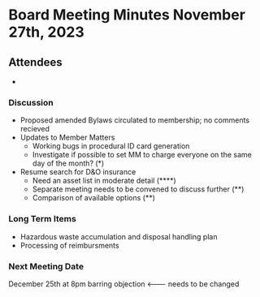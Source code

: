 # Board Meeting Minutes November 27th, 2023

## Attendees
- 

### Discussion
- Proposed amended Bylaws circulated to membership; no comments recieved
- Updates to Member Matters 
  - Working bugs in procedural ID card generation
  - Investigate if possible to set MM to charge everyone on the same day of the month? (*)
- Resume search for D&O insurance
  - Need an asset list in moderate detail (****)
  - Separate meeting needs to be convened to discuss further (**)
  - Comparison of available options (**)

### Long Term Items
- Hazardous waste accumulation and disposal handling plan
- Processing of reimbursments



### Next Meeting Date
December 25th at 8pm barring objection <--- needs to be changed
